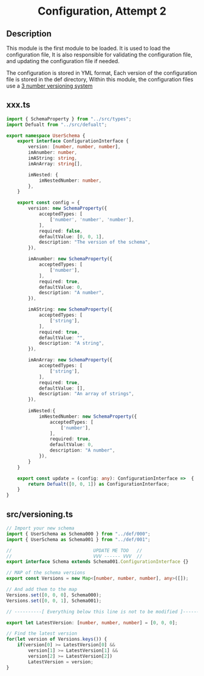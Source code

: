 <h1 align="center">
    Configuration, Attempt 2
</h1>

## Description

This module is the first module to be loaded. It is used to load the configuration file,
It is also responsible for validating the configuration file, and updating the configuration file if needed.

The configuration is stored in YML format, Each version of the configuration file is stored in the def directory,
Within this module, the configuration files use a [3 number versioning system](https://en.wikipedia.org/wiki/Software_versioning)

## xxx.ts

```typescript
import { SchemaProperty } from "../src/types";
import Defualt from "../src/defualt";

export namespace UserSchema {
    export interface ConfigurationInterface {
        version: [number, number, number],
        imAnumber: number,
        imAString: string,
        imAnArray: string[],

        imNested: {
            imNestedNumber: number,
        },
    }

    export const config = {
        version: new SchemaProperty({
            acceptedTypes: [
                ['number', 'number', 'number'],
            ],
            required: false,
            defaultValue: [0, 0, 1],
            description: "The version of the schema",
        }),

        imAnumber: new SchemaProperty({
            acceptedTypes: [
                ['number'],
            ],
            required: true,
            defaultValue: 0,
            description: "A number",
        }),

        imAString: new SchemaProperty({
            acceptedTypes: [
                ['string'],
            ],
            required: true,
            defaultValue: "",
            description: "A string",
        }),

        imAnArray: new SchemaProperty({
            acceptedTypes: [
                ['string'],
            ],
            required: true,
            defaultValue: [],
            description: "An array of strings",
        }),
        
        imNested:{ 
            imNestedNumber: new SchemaProperty({
                acceptedTypes: [
                    ['number'],
                ],
                required: true,
                defaultValue: 0,
                description: "A number",
            }),
        }
    }

    export const update = (config: any): ConfigurationInterface =>  {
        return Defualt([0, 0, 1]) as ConfigurationInterface;
    }
}
```

## src/versioning.ts

```typescript
// Import your new schema
import { UserSchema as Schema000 } from "../def/000";
import { UserSchema as Schema001 } from "../def/001";

//                              UPDATE ME TOO   //
//                              VVV ------ VVV  //
export interface Schema extends Schema001.ConfigurationInterface {}

// MAP of the schema versions
export const Versions = new Map<[number, number, number], any>([]);

// And add them to the map
Versions.set([0, 0, 0], Schema000);
Versions.set([0, 0, 1], Schema001);

// ----------[ Everything below this line is not to be modified ]----------//

export let LatestVersion: [number, number, number] = [0, 0, 0];

// Find the latest version
for(let version of Versions.keys()) {
    if(version[0] >= LatestVersion[0] && 
        version[1] >= LatestVersion[1] && 
        version[2] >= LatestVersion[2]) 
        LatestVersion = version;
}
```